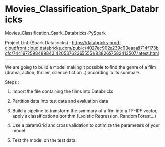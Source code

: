 # Movies_Classification_Spark_Databricks
Movies_Classification_Spark_Databricks-PySpark

Project Link (Spark Databricks) : 
https://databricks-prod-cloudfront.cloud.databricks.com/public/4027ec902e239c93eaaa8714f173bcfc/7441972598489843/420537623655551/8382657582413507/latest.html

---------------------------------

We are going to build a model making it possible to find the genre of a film (drama, action, thriller, science fiction...) according to its summary. 

Steps :
1. Import the file containing the films into Databricks

2. Partition data into test data and evaluation data

3. Build a pipeline to transform the summary of a film into a TF-IDF vector, apply a classification algorithm (Logistic Regression, Random Forest...)

4. Use a paramGrid and cross validation to optimize the parameters of your model

5. Test the model on the test data.
